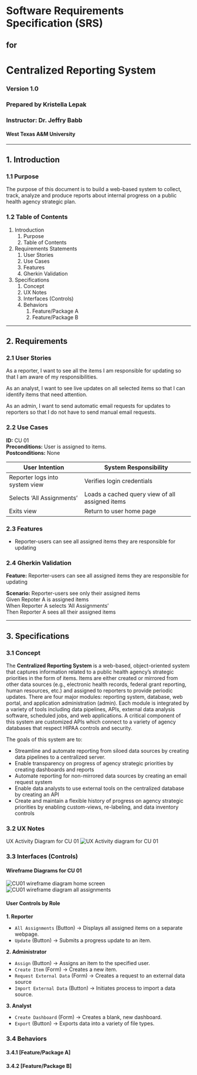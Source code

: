 # Software Requirements Specification (SRS) 
## for 
# Centralized Reporting System 
### Version 1.0
### Prepared by Kristella Lepak
### Instructor: Dr. Jeffry Babb
#### West Texas A&M University
---
## 1. Introduction
### 1.1 Purpose
The purpose of this document is to build a web-based system to collect, track, analyze and produce reports about internal progress on a public health agency strategic plan.
### 1.2 Table of Contents
1. Introduction
   1. Purpose
   2. Table of Contents
2. Requirements Statements
   1. User Stories
   2. Use Cases
   3. Features
   4. Gherkin Validation
3. Specifications
   1. Concept
   2. UX Notes
   3. Interfaces (Controls)
   4. Behaviors
      1. Feature/Package A
      2. Feature/Package B
---
## 2. Requirements
### 2.1 User Stories
As a reporter, I want to see all the items I am responsible for updating so that I am aware of my responsibilities.

As an analyst, I want to see live updates on all selected items so that I can identify items that need attention.

As an admin, I want to send automatic email requests for updates to reporters so that I do not have to send manual email requests.

### 2.2 Use Cases
**ID:** CU 01  
**Preconditions:** User is assigned to items.  
**Postconditions:** None  

| User Intention | System Responsibility |
| --- | --- |
| Reporter logs into system view | Verifies login credentials |
| Selects ‘All Assignments’ | Loads a cached query view of all assigned items |
| Exits view | Return to user home page | 
### 2.3 Features
* Reporter-users can see all assigned items they are responsible for updating

### 2.4 Gherkin Validation
**Feature:** Reporter-users can see all assigned items they are responsible for updating

**Scenario:** Reporter-users see only their assigned items  
  Given Repoter A is assigned items  
  When Reporter A selects ‘All Assignments’  
  Then Reporter A sees all their assigned items

---
## 3. Specifications
### 3.1 Concept
The **Centralized Reporting System** is a web-based, object-oriented system that captures information related to a public health agency’s strategic priorities in the form of items. Items are either created or mirrored from other data sources (e.g., electronic health records, federal grant reporting, human resources, etc.) and assigned to reporters to provide periodic updates. There are four major modules: reporting system, database, web portal, and application administration (admin). Each module is integrated by a variety of tools including data pipelines, APIs, external data analysis software, scheduled jobs, and web applications. A critical component of this system are customized APIs which connect to a variety of agency databases that respect HIPAA controls and security.

The goals of this system are to:  
* Streamline and automate reporting from siloed data sources by creating data pipelines to a centralized server.
* Enable transparency on progress of agency strategic priorities by creating dashboards and reports
* Automate reporting for non-mirrored data sources by creating an email request system
* Enable data analysts to use external tools on the centralized database by creating an API
* Create and maintain a flexible history of progress on agency strategic priorities by enabling custom-views, re-labeling, and data inventory controls

### 3.2 UX Notes
UX Activity Diagram for CU 01
![UX Activity diagram for CU 01](https://github.com/v-enusdelta/CIDM6330/blob/main/Assignment%201/ux-flow-cu01.jpg)

### 3.3 Interfaces (Controls)
#### Wireframe Diagrams for CU 01
![CU01 wireframe diagram home screen](https://github.com/v-enusdelta/CIDM6330/blob/main/Assignment%201/cu01-uiWireframe01.drawio.png)
![CU01 wireframe diagram all assignments](https://github.com/v-enusdelta/CIDM6330/blob/main/Assignment%201/cu01-uiWireframe02.drawio.png)

#### User Controls by Role
**1. Reporter**
  - `All Assignments` (Button) → Displays all assigned items on a separate webpage.
  - `Update` (Button) → Submits a progress update to an item.

**2. Administrator**
  - `Assign` (Button) → Assigns an item to the specified user.
  - `Create Item` (Form) → Creates a new item.
  - `Request External Data` (Form) → Creates a request to an external data source
  - `Import External Data` (Button) → Initiates process to import a data source. 

**3. Analyst**
  - `Create Dashboard` (Form) → Creates a blank, new dashboard.
  - `Export` (Button) → Exports data into a variety of file types.

### 3.4 Behaviors
#### 3.4.1 [Feature/Package A]
#### 3.4.2 [Feature/Package B]
